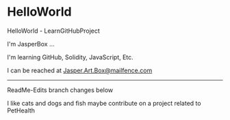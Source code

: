 # HelloWorld
HelloWorld - LearnGitHubProject

I'm JasperBox ... 

I'm learning GitHub, Solidity, JavaScript, Etc.

I can be reached at Jasper.Art.Box@mailfence.com

***************************

ReadMe-Edits branch changes below

I like cats and dogs and fish
maybe contribute on a project related to PetHealth
